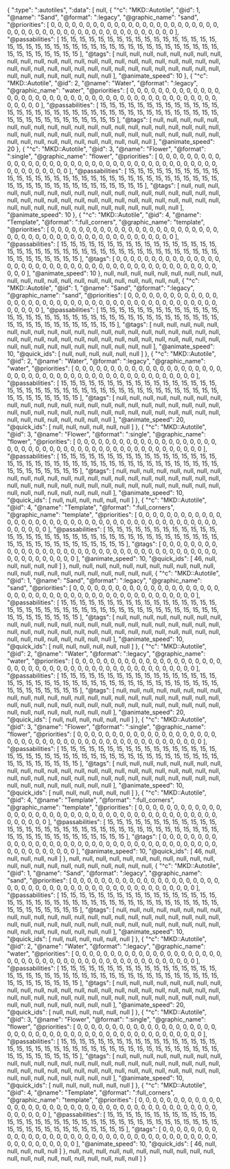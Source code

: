 {
  ":type": ":autotiles",
  ":data": [
    null,
    {
      "^c": "MKD::Autotile",
      "@id": 1,
      "@name": "Sand",
      "@format": ":legacy",
      "@graphic_name": "sand",
      "@priorities": [
        0,
        0,
        0,
        0,
        0,
        0,
        0,
        0,
        0,
        0,
        0,
        0,
        0,
        0,
        0,
        0,
        0,
        0,
        0,
        0,
        0,
        0,
        0,
        0,
        0,
        0,
        0,
        0,
        0,
        0,
        0,
        0,
        0,
        0,
        0,
        0,
        0,
        0,
        0,
        0,
        0,
        0,
        0,
        0,
        0,
        0,
        0,
        0
      ],
      "@passabilities": [
        15,
        15,
        15,
        15,
        15,
        15,
        15,
        15,
        15,
        15,
        15,
        15,
        15,
        15,
        15,
        15,
        15,
        15,
        15,
        15,
        15,
        15,
        15,
        15,
        15,
        15,
        15,
        15,
        15,
        15,
        15,
        15,
        15,
        15,
        15,
        15,
        15,
        15,
        15,
        15,
        15,
        15,
        15,
        15,
        15,
        15,
        15,
        15
      ],
      "@tags": [
        null,
        null,
        null,
        null,
        null,
        null,
        null,
        null,
        null,
        null,
        null,
        null,
        null,
        null,
        null,
        null,
        null,
        null,
        null,
        null,
        null,
        null,
        null,
        null,
        null,
        null,
        null,
        null,
        null,
        null,
        null,
        null,
        null,
        null,
        null,
        null,
        null,
        null,
        null,
        null,
        null,
        null,
        null,
        null,
        null,
        null,
        null,
        null
      ],
      "@animate_speed": 10
    },
    {
      "^c": "MKD::Autotile",
      "@id": 2,
      "@name": "Water",
      "@format": ":legacy",
      "@graphic_name": "water",
      "@priorities": [
        0,
        0,
        0,
        0,
        0,
        0,
        0,
        0,
        0,
        0,
        0,
        0,
        0,
        0,
        0,
        0,
        0,
        0,
        0,
        0,
        0,
        0,
        0,
        0,
        0,
        0,
        0,
        0,
        0,
        0,
        0,
        0,
        0,
        0,
        0,
        0,
        0,
        0,
        0,
        0,
        0,
        0,
        0,
        0,
        0,
        0,
        0,
        0
      ],
      "@passabilities": [
        15,
        15,
        15,
        15,
        15,
        15,
        15,
        15,
        15,
        15,
        15,
        15,
        15,
        15,
        15,
        15,
        15,
        15,
        15,
        15,
        15,
        15,
        15,
        15,
        15,
        15,
        15,
        15,
        15,
        15,
        15,
        15,
        15,
        15,
        15,
        15,
        15,
        15,
        15,
        15,
        15,
        15,
        15,
        15,
        15,
        15,
        15,
        15
      ],
      "@tags": [
        null,
        null,
        null,
        null,
        null,
        null,
        null,
        null,
        null,
        null,
        null,
        null,
        null,
        null,
        null,
        null,
        null,
        null,
        null,
        null,
        null,
        null,
        null,
        null,
        null,
        null,
        null,
        null,
        null,
        null,
        null,
        null,
        null,
        null,
        null,
        null,
        null,
        null,
        null,
        null,
        null,
        null,
        null,
        null,
        null,
        null,
        null,
        null
      ],
      "@animate_speed": 20
    },
    {
      "^c": "MKD::Autotile",
      "@id": 3,
      "@name": "Flower",
      "@format": ":single",
      "@graphic_name": "flower",
      "@priorities": [
        0,
        0,
        0,
        0,
        0,
        0,
        0,
        0,
        0,
        0,
        0,
        0,
        0,
        0,
        0,
        0,
        0,
        0,
        0,
        0,
        0,
        0,
        0,
        0,
        0,
        0,
        0,
        0,
        0,
        0,
        0,
        0,
        0,
        0,
        0,
        0,
        0,
        0,
        0,
        0,
        0,
        0,
        0,
        0,
        0,
        0,
        0,
        0
      ],
      "@passabilities": [
        15,
        15,
        15,
        15,
        15,
        15,
        15,
        15,
        15,
        15,
        15,
        15,
        15,
        15,
        15,
        15,
        15,
        15,
        15,
        15,
        15,
        15,
        15,
        15,
        15,
        15,
        15,
        15,
        15,
        15,
        15,
        15,
        15,
        15,
        15,
        15,
        15,
        15,
        15,
        15,
        15,
        15,
        15,
        15,
        15,
        15,
        15,
        15
      ],
      "@tags": [
        null,
        null,
        null,
        null,
        null,
        null,
        null,
        null,
        null,
        null,
        null,
        null,
        null,
        null,
        null,
        null,
        null,
        null,
        null,
        null,
        null,
        null,
        null,
        null,
        null,
        null,
        null,
        null,
        null,
        null,
        null,
        null,
        null,
        null,
        null,
        null,
        null,
        null,
        null,
        null,
        null,
        null,
        null,
        null,
        null,
        null,
        null,
        null
      ],
      "@animate_speed": 10
    },
    {
      "^c": "MKD::Autotile",
      "@id": 4,
      "@name": "Template",
      "@format": ":full_corners",
      "@graphic_name": "template",
      "@priorities": [
        0,
        0,
        0,
        0,
        0,
        0,
        0,
        0,
        0,
        0,
        0,
        0,
        0,
        0,
        0,
        0,
        0,
        0,
        0,
        0,
        0,
        0,
        0,
        0,
        0,
        0,
        0,
        0,
        0,
        0,
        0,
        0,
        0,
        0,
        0,
        0,
        0,
        0,
        0,
        0,
        0,
        0,
        0,
        0,
        0,
        0,
        0,
        0
      ],
      "@passabilities": [
        15,
        15,
        15,
        15,
        15,
        15,
        15,
        15,
        15,
        15,
        15,
        15,
        15,
        15,
        15,
        15,
        15,
        15,
        15,
        15,
        15,
        15,
        15,
        15,
        15,
        15,
        15,
        15,
        15,
        15,
        15,
        15,
        15,
        15,
        15,
        15,
        15,
        15,
        15,
        15,
        15,
        15,
        15,
        15,
        15,
        15,
        15,
        15
      ],
      "@tags": [
        0,
        0,
        0,
        0,
        0,
        0,
        0,
        0,
        0,
        0,
        0,
        0,
        0,
        0,
        0,
        0,
        0,
        0,
        0,
        0,
        0,
        0,
        0,
        0,
        0,
        0,
        0,
        0,
        0,
        0,
        0,
        0,
        0,
        0,
        0,
        0,
        0,
        0,
        0,
        0,
        0,
        0,
        0,
        0,
        0,
        0,
        0,
        0
      ],
      "@animate_speed": 10
    },
    null,
    null,
    null,
    null,
    null,
    null,
    null,
    null,
    null,
    null,
    null,
    null,
    null,
    null,
    null,
    null,
    null,
    null,
    null,
    null,
    null,
    null,
    {
      "^c": "MKD::Autotile",
      "@id": 1,
      "@name": "Sand",
      "@format": ":legacy",
      "@graphic_name": "sand",
      "@priorities": [
        0,
        0,
        0,
        0,
        0,
        0,
        0,
        0,
        0,
        0,
        0,
        0,
        0,
        0,
        0,
        0,
        0,
        0,
        0,
        0,
        0,
        0,
        0,
        0,
        0,
        0,
        0,
        0,
        0,
        0,
        0,
        0,
        0,
        0,
        0,
        0,
        0,
        0,
        0,
        0,
        0,
        0,
        0,
        0,
        0,
        0,
        0,
        0
      ],
      "@passabilities": [
        15,
        15,
        15,
        15,
        15,
        15,
        15,
        15,
        15,
        15,
        15,
        15,
        15,
        15,
        15,
        15,
        15,
        15,
        15,
        15,
        15,
        15,
        15,
        15,
        15,
        15,
        15,
        15,
        15,
        15,
        15,
        15,
        15,
        15,
        15,
        15,
        15,
        15,
        15,
        15,
        15,
        15,
        15,
        15,
        15,
        15,
        15,
        15
      ],
      "@tags": [
        null,
        null,
        null,
        null,
        null,
        null,
        null,
        null,
        null,
        null,
        null,
        null,
        null,
        null,
        null,
        null,
        null,
        null,
        null,
        null,
        null,
        null,
        null,
        null,
        null,
        null,
        null,
        null,
        null,
        null,
        null,
        null,
        null,
        null,
        null,
        null,
        null,
        null,
        null,
        null,
        null,
        null,
        null,
        null,
        null,
        null,
        null,
        null
      ],
      "@animate_speed": 10,
      "@quick_ids": [
        null,
        null,
        null,
        null,
        null,
        null
      ]
    },
    {
      "^c": "MKD::Autotile",
      "@id": 2,
      "@name": "Water",
      "@format": ":legacy",
      "@graphic_name": "water",
      "@priorities": [
        0,
        0,
        0,
        0,
        0,
        0,
        0,
        0,
        0,
        0,
        0,
        0,
        0,
        0,
        0,
        0,
        0,
        0,
        0,
        0,
        0,
        0,
        0,
        0,
        0,
        0,
        0,
        0,
        0,
        0,
        0,
        0,
        0,
        0,
        0,
        0,
        0,
        0,
        0,
        0,
        0,
        0,
        0,
        0,
        0,
        0,
        0,
        0
      ],
      "@passabilities": [
        15,
        15,
        15,
        15,
        15,
        15,
        15,
        15,
        15,
        15,
        15,
        15,
        15,
        15,
        15,
        15,
        15,
        15,
        15,
        15,
        15,
        15,
        15,
        15,
        15,
        15,
        15,
        15,
        15,
        15,
        15,
        15,
        15,
        15,
        15,
        15,
        15,
        15,
        15,
        15,
        15,
        15,
        15,
        15,
        15,
        15,
        15,
        15
      ],
      "@tags": [
        null,
        null,
        null,
        null,
        null,
        null,
        null,
        null,
        null,
        null,
        null,
        null,
        null,
        null,
        null,
        null,
        null,
        null,
        null,
        null,
        null,
        null,
        null,
        null,
        null,
        null,
        null,
        null,
        null,
        null,
        null,
        null,
        null,
        null,
        null,
        null,
        null,
        null,
        null,
        null,
        null,
        null,
        null,
        null,
        null,
        null,
        null,
        null
      ],
      "@animate_speed": 20,
      "@quick_ids": [
        null,
        null,
        null,
        null,
        null,
        null
      ]
    },
    {
      "^c": "MKD::Autotile",
      "@id": 3,
      "@name": "Flower",
      "@format": ":single",
      "@graphic_name": "flower",
      "@priorities": [
        0,
        0,
        0,
        0,
        0,
        0,
        0,
        0,
        0,
        0,
        0,
        0,
        0,
        0,
        0,
        0,
        0,
        0,
        0,
        0,
        0,
        0,
        0,
        0,
        0,
        0,
        0,
        0,
        0,
        0,
        0,
        0,
        0,
        0,
        0,
        0,
        0,
        0,
        0,
        0,
        0,
        0,
        0,
        0,
        0,
        0,
        0,
        0
      ],
      "@passabilities": [
        15,
        15,
        15,
        15,
        15,
        15,
        15,
        15,
        15,
        15,
        15,
        15,
        15,
        15,
        15,
        15,
        15,
        15,
        15,
        15,
        15,
        15,
        15,
        15,
        15,
        15,
        15,
        15,
        15,
        15,
        15,
        15,
        15,
        15,
        15,
        15,
        15,
        15,
        15,
        15,
        15,
        15,
        15,
        15,
        15,
        15,
        15,
        15
      ],
      "@tags": [
        null,
        null,
        null,
        null,
        null,
        null,
        null,
        null,
        null,
        null,
        null,
        null,
        null,
        null,
        null,
        null,
        null,
        null,
        null,
        null,
        null,
        null,
        null,
        null,
        null,
        null,
        null,
        null,
        null,
        null,
        null,
        null,
        null,
        null,
        null,
        null,
        null,
        null,
        null,
        null,
        null,
        null,
        null,
        null,
        null,
        null,
        null,
        null
      ],
      "@animate_speed": 10,
      "@quick_ids": [
        null,
        null,
        null,
        null,
        null,
        null
      ]
    },
    {
      "^c": "MKD::Autotile",
      "@id": 4,
      "@name": "Template",
      "@format": ":full_corners",
      "@graphic_name": "template",
      "@priorities": [
        0,
        0,
        0,
        0,
        0,
        0,
        0,
        0,
        0,
        0,
        0,
        0,
        0,
        0,
        0,
        0,
        0,
        0,
        0,
        0,
        0,
        0,
        0,
        0,
        0,
        0,
        0,
        0,
        0,
        0,
        0,
        0,
        0,
        0,
        0,
        0,
        0,
        0,
        0,
        0,
        0,
        0,
        0,
        0,
        0,
        0,
        0,
        0
      ],
      "@passabilities": [
        15,
        15,
        15,
        15,
        15,
        15,
        15,
        15,
        15,
        15,
        15,
        15,
        15,
        15,
        15,
        15,
        15,
        15,
        15,
        15,
        15,
        15,
        15,
        15,
        15,
        15,
        15,
        15,
        15,
        15,
        15,
        15,
        15,
        15,
        15,
        15,
        15,
        15,
        15,
        15,
        15,
        15,
        15,
        15,
        15,
        15,
        15,
        15
      ],
      "@tags": [
        0,
        0,
        0,
        0,
        0,
        0,
        0,
        0,
        0,
        0,
        0,
        0,
        0,
        0,
        0,
        0,
        0,
        0,
        0,
        0,
        0,
        0,
        0,
        0,
        0,
        0,
        0,
        0,
        0,
        0,
        0,
        0,
        0,
        0,
        0,
        0,
        0,
        0,
        0,
        0,
        0,
        0,
        0,
        0,
        0,
        0,
        0,
        0
      ],
      "@animate_speed": 10,
      "@quick_ids": [
        46,
        null,
        null,
        null,
        null,
        null
      ]
    },
    null,
    null,
    null,
    null,
    null,
    null,
    null,
    null,
    null,
    null,
    null,
    null,
    null,
    null,
    null,
    null,
    null,
    null,
    null,
    null,
    null,
    null,
    {
      "^c": "MKD::Autotile",
      "@id": 1,
      "@name": "Sand",
      "@format": ":legacy",
      "@graphic_name": "sand",
      "@priorities": [
        0,
        0,
        0,
        0,
        0,
        0,
        0,
        0,
        0,
        0,
        0,
        0,
        0,
        0,
        0,
        0,
        0,
        0,
        0,
        0,
        0,
        0,
        0,
        0,
        0,
        0,
        0,
        0,
        0,
        0,
        0,
        0,
        0,
        0,
        0,
        0,
        0,
        0,
        0,
        0,
        0,
        0,
        0,
        0,
        0,
        0,
        0,
        0
      ],
      "@passabilities": [
        15,
        15,
        15,
        15,
        15,
        15,
        15,
        15,
        15,
        15,
        15,
        15,
        15,
        15,
        15,
        15,
        15,
        15,
        15,
        15,
        15,
        15,
        15,
        15,
        15,
        15,
        15,
        15,
        15,
        15,
        15,
        15,
        15,
        15,
        15,
        15,
        15,
        15,
        15,
        15,
        15,
        15,
        15,
        15,
        15,
        15,
        15,
        15
      ],
      "@tags": [
        null,
        null,
        null,
        null,
        null,
        null,
        null,
        null,
        null,
        null,
        null,
        null,
        null,
        null,
        null,
        null,
        null,
        null,
        null,
        null,
        null,
        null,
        null,
        null,
        null,
        null,
        null,
        null,
        null,
        null,
        null,
        null,
        null,
        null,
        null,
        null,
        null,
        null,
        null,
        null,
        null,
        null,
        null,
        null,
        null,
        null,
        null,
        null
      ],
      "@animate_speed": 10,
      "@quick_ids": [
        null,
        null,
        null,
        null,
        null,
        null
      ]
    },
    {
      "^c": "MKD::Autotile",
      "@id": 2,
      "@name": "Water",
      "@format": ":legacy",
      "@graphic_name": "water",
      "@priorities": [
        0,
        0,
        0,
        0,
        0,
        0,
        0,
        0,
        0,
        0,
        0,
        0,
        0,
        0,
        0,
        0,
        0,
        0,
        0,
        0,
        0,
        0,
        0,
        0,
        0,
        0,
        0,
        0,
        0,
        0,
        0,
        0,
        0,
        0,
        0,
        0,
        0,
        0,
        0,
        0,
        0,
        0,
        0,
        0,
        0,
        0,
        0,
        0
      ],
      "@passabilities": [
        15,
        15,
        15,
        15,
        15,
        15,
        15,
        15,
        15,
        15,
        15,
        15,
        15,
        15,
        15,
        15,
        15,
        15,
        15,
        15,
        15,
        15,
        15,
        15,
        15,
        15,
        15,
        15,
        15,
        15,
        15,
        15,
        15,
        15,
        15,
        15,
        15,
        15,
        15,
        15,
        15,
        15,
        15,
        15,
        15,
        15,
        15,
        15
      ],
      "@tags": [
        null,
        null,
        null,
        null,
        null,
        null,
        null,
        null,
        null,
        null,
        null,
        null,
        null,
        null,
        null,
        null,
        null,
        null,
        null,
        null,
        null,
        null,
        null,
        null,
        null,
        null,
        null,
        null,
        null,
        null,
        null,
        null,
        null,
        null,
        null,
        null,
        null,
        null,
        null,
        null,
        null,
        null,
        null,
        null,
        null,
        null,
        null,
        null
      ],
      "@animate_speed": 20,
      "@quick_ids": [
        null,
        null,
        null,
        null,
        null,
        null
      ]
    },
    {
      "^c": "MKD::Autotile",
      "@id": 3,
      "@name": "Flower",
      "@format": ":single",
      "@graphic_name": "flower",
      "@priorities": [
        0,
        0,
        0,
        0,
        0,
        0,
        0,
        0,
        0,
        0,
        0,
        0,
        0,
        0,
        0,
        0,
        0,
        0,
        0,
        0,
        0,
        0,
        0,
        0,
        0,
        0,
        0,
        0,
        0,
        0,
        0,
        0,
        0,
        0,
        0,
        0,
        0,
        0,
        0,
        0,
        0,
        0,
        0,
        0,
        0,
        0,
        0,
        0
      ],
      "@passabilities": [
        15,
        15,
        15,
        15,
        15,
        15,
        15,
        15,
        15,
        15,
        15,
        15,
        15,
        15,
        15,
        15,
        15,
        15,
        15,
        15,
        15,
        15,
        15,
        15,
        15,
        15,
        15,
        15,
        15,
        15,
        15,
        15,
        15,
        15,
        15,
        15,
        15,
        15,
        15,
        15,
        15,
        15,
        15,
        15,
        15,
        15,
        15,
        15
      ],
      "@tags": [
        null,
        null,
        null,
        null,
        null,
        null,
        null,
        null,
        null,
        null,
        null,
        null,
        null,
        null,
        null,
        null,
        null,
        null,
        null,
        null,
        null,
        null,
        null,
        null,
        null,
        null,
        null,
        null,
        null,
        null,
        null,
        null,
        null,
        null,
        null,
        null,
        null,
        null,
        null,
        null,
        null,
        null,
        null,
        null,
        null,
        null,
        null,
        null
      ],
      "@animate_speed": 10,
      "@quick_ids": [
        null,
        null,
        null,
        null,
        null,
        null
      ]
    },
    {
      "^c": "MKD::Autotile",
      "@id": 4,
      "@name": "Template",
      "@format": ":full_corners",
      "@graphic_name": "template",
      "@priorities": [
        0,
        0,
        0,
        0,
        0,
        0,
        0,
        0,
        0,
        0,
        0,
        0,
        0,
        0,
        0,
        0,
        0,
        0,
        0,
        0,
        0,
        0,
        0,
        0,
        0,
        0,
        0,
        0,
        0,
        0,
        0,
        0,
        0,
        0,
        0,
        0,
        0,
        0,
        0,
        0,
        0,
        0,
        0,
        0,
        0,
        0,
        0,
        0
      ],
      "@passabilities": [
        15,
        15,
        15,
        15,
        15,
        15,
        15,
        15,
        15,
        15,
        15,
        15,
        15,
        15,
        15,
        15,
        15,
        15,
        15,
        15,
        15,
        15,
        15,
        15,
        15,
        15,
        15,
        15,
        15,
        15,
        15,
        15,
        15,
        15,
        15,
        15,
        15,
        15,
        15,
        15,
        15,
        15,
        15,
        15,
        15,
        15,
        15,
        15
      ],
      "@tags": [
        0,
        0,
        0,
        0,
        0,
        0,
        0,
        0,
        0,
        0,
        0,
        0,
        0,
        0,
        0,
        0,
        0,
        0,
        0,
        0,
        0,
        0,
        0,
        0,
        0,
        0,
        0,
        0,
        0,
        0,
        0,
        0,
        0,
        0,
        0,
        0,
        0,
        0,
        0,
        0,
        0,
        0,
        0,
        0,
        0,
        0,
        0,
        0
      ],
      "@animate_speed": 10,
      "@quick_ids": [
        46,
        null,
        null,
        null,
        null,
        null
      ]
    },
    null,
    null,
    null,
    null,
    null,
    null,
    null,
    null,
    null,
    null,
    null,
    null,
    null,
    null,
    null,
    null,
    null,
    null,
    null,
    null,
    null,
    null,
    {
      "^c": "MKD::Autotile",
      "@id": 1,
      "@name": "Sand",
      "@format": ":legacy",
      "@graphic_name": "sand",
      "@priorities": [
        0,
        0,
        0,
        0,
        0,
        0,
        0,
        0,
        0,
        0,
        0,
        0,
        0,
        0,
        0,
        0,
        0,
        0,
        0,
        0,
        0,
        0,
        0,
        0,
        0,
        0,
        0,
        0,
        0,
        0,
        0,
        0,
        0,
        0,
        0,
        0,
        0,
        0,
        0,
        0,
        0,
        0,
        0,
        0,
        0,
        0,
        0,
        0
      ],
      "@passabilities": [
        15,
        15,
        15,
        15,
        15,
        15,
        15,
        15,
        15,
        15,
        15,
        15,
        15,
        15,
        15,
        15,
        15,
        15,
        15,
        15,
        15,
        15,
        15,
        15,
        15,
        15,
        15,
        15,
        15,
        15,
        15,
        15,
        15,
        15,
        15,
        15,
        15,
        15,
        15,
        15,
        15,
        15,
        15,
        15,
        15,
        15,
        15,
        15
      ],
      "@tags": [
        null,
        null,
        null,
        null,
        null,
        null,
        null,
        null,
        null,
        null,
        null,
        null,
        null,
        null,
        null,
        null,
        null,
        null,
        null,
        null,
        null,
        null,
        null,
        null,
        null,
        null,
        null,
        null,
        null,
        null,
        null,
        null,
        null,
        null,
        null,
        null,
        null,
        null,
        null,
        null,
        null,
        null,
        null,
        null,
        null,
        null,
        null,
        null
      ],
      "@animate_speed": 10,
      "@quick_ids": [
        null,
        null,
        null,
        null,
        null,
        null
      ]
    },
    {
      "^c": "MKD::Autotile",
      "@id": 2,
      "@name": "Water",
      "@format": ":legacy",
      "@graphic_name": "water",
      "@priorities": [
        0,
        0,
        0,
        0,
        0,
        0,
        0,
        0,
        0,
        0,
        0,
        0,
        0,
        0,
        0,
        0,
        0,
        0,
        0,
        0,
        0,
        0,
        0,
        0,
        0,
        0,
        0,
        0,
        0,
        0,
        0,
        0,
        0,
        0,
        0,
        0,
        0,
        0,
        0,
        0,
        0,
        0,
        0,
        0,
        0,
        0,
        0,
        0
      ],
      "@passabilities": [
        15,
        15,
        15,
        15,
        15,
        15,
        15,
        15,
        15,
        15,
        15,
        15,
        15,
        15,
        15,
        15,
        15,
        15,
        15,
        15,
        15,
        15,
        15,
        15,
        15,
        15,
        15,
        15,
        15,
        15,
        15,
        15,
        15,
        15,
        15,
        15,
        15,
        15,
        15,
        15,
        15,
        15,
        15,
        15,
        15,
        15,
        15,
        15
      ],
      "@tags": [
        null,
        null,
        null,
        null,
        null,
        null,
        null,
        null,
        null,
        null,
        null,
        null,
        null,
        null,
        null,
        null,
        null,
        null,
        null,
        null,
        null,
        null,
        null,
        null,
        null,
        null,
        null,
        null,
        null,
        null,
        null,
        null,
        null,
        null,
        null,
        null,
        null,
        null,
        null,
        null,
        null,
        null,
        null,
        null,
        null,
        null,
        null,
        null
      ],
      "@animate_speed": 20,
      "@quick_ids": [
        null,
        null,
        null,
        null,
        null,
        null
      ]
    },
    {
      "^c": "MKD::Autotile",
      "@id": 3,
      "@name": "Flower",
      "@format": ":single",
      "@graphic_name": "flower",
      "@priorities": [
        0,
        0,
        0,
        0,
        0,
        0,
        0,
        0,
        0,
        0,
        0,
        0,
        0,
        0,
        0,
        0,
        0,
        0,
        0,
        0,
        0,
        0,
        0,
        0,
        0,
        0,
        0,
        0,
        0,
        0,
        0,
        0,
        0,
        0,
        0,
        0,
        0,
        0,
        0,
        0,
        0,
        0,
        0,
        0,
        0,
        0,
        0,
        0
      ],
      "@passabilities": [
        15,
        15,
        15,
        15,
        15,
        15,
        15,
        15,
        15,
        15,
        15,
        15,
        15,
        15,
        15,
        15,
        15,
        15,
        15,
        15,
        15,
        15,
        15,
        15,
        15,
        15,
        15,
        15,
        15,
        15,
        15,
        15,
        15,
        15,
        15,
        15,
        15,
        15,
        15,
        15,
        15,
        15,
        15,
        15,
        15,
        15,
        15,
        15
      ],
      "@tags": [
        null,
        null,
        null,
        null,
        null,
        null,
        null,
        null,
        null,
        null,
        null,
        null,
        null,
        null,
        null,
        null,
        null,
        null,
        null,
        null,
        null,
        null,
        null,
        null,
        null,
        null,
        null,
        null,
        null,
        null,
        null,
        null,
        null,
        null,
        null,
        null,
        null,
        null,
        null,
        null,
        null,
        null,
        null,
        null,
        null,
        null,
        null,
        null
      ],
      "@animate_speed": 10,
      "@quick_ids": [
        null,
        null,
        null,
        null,
        null,
        null
      ]
    },
    {
      "^c": "MKD::Autotile",
      "@id": 4,
      "@name": "Template",
      "@format": ":full_corners",
      "@graphic_name": "template",
      "@priorities": [
        0,
        0,
        0,
        0,
        0,
        0,
        0,
        0,
        0,
        0,
        0,
        0,
        0,
        0,
        0,
        0,
        0,
        0,
        0,
        0,
        0,
        0,
        0,
        0,
        0,
        0,
        0,
        0,
        0,
        0,
        0,
        0,
        0,
        0,
        0,
        0,
        0,
        0,
        0,
        0,
        0,
        0,
        0,
        0,
        0,
        0,
        0,
        0
      ],
      "@passabilities": [
        15,
        15,
        15,
        15,
        15,
        15,
        15,
        15,
        15,
        15,
        15,
        15,
        15,
        15,
        15,
        15,
        15,
        15,
        15,
        15,
        15,
        15,
        15,
        15,
        15,
        15,
        15,
        15,
        15,
        15,
        15,
        15,
        15,
        15,
        15,
        15,
        15,
        15,
        15,
        15,
        15,
        15,
        15,
        15,
        15,
        15,
        15,
        15
      ],
      "@tags": [
        0,
        0,
        0,
        0,
        0,
        0,
        0,
        0,
        0,
        0,
        0,
        0,
        0,
        0,
        0,
        0,
        0,
        0,
        0,
        0,
        0,
        0,
        0,
        0,
        0,
        0,
        0,
        0,
        0,
        0,
        0,
        0,
        0,
        0,
        0,
        0,
        0,
        0,
        0,
        0,
        0,
        0,
        0,
        0,
        0,
        0,
        0,
        0
      ],
      "@animate_speed": 10,
      "@quick_ids": [
        46,
        null,
        null,
        null,
        null,
        null
      ]
    },
    null,
    null,
    null,
    null,
    null,
    null,
    null,
    null,
    null,
    null,
    null,
    null,
    null,
    null,
    null,
    null,
    null,
    null,
    null,
    null,
    null
  ]
}